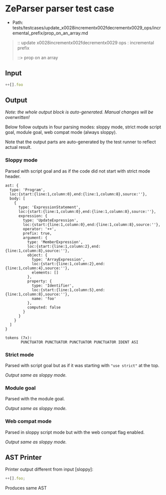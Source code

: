 # ZeParser parser test case

- Path: tests/testcases/update_x0028incrementx002fdecrementx0029_ops/incremental_prefix/prop_on_an_array.md

> :: update x0028incrementx002fdecrementx0029 ops : incremental prefix
>
> ::> prop on an array

## Input

`````js
++[].foo
`````

## Output

_Note: the whole output block is auto-generated. Manual changes will be overwritten!_

Below follow outputs in four parsing modes: sloppy mode, strict mode script goal, module goal, web compat mode (always sloppy).

Note that the output parts are auto-generated by the test runner to reflect actual result.

### Sloppy mode

Parsed with script goal and as if the code did not start with strict mode header.

`````
ast: {
  type: 'Program',
  loc:{start:{line:1,column:0},end:{line:1,column:8},source:''},
  body: [
    {
      type: 'ExpressionStatement',
      loc:{start:{line:1,column:0},end:{line:1,column:8},source:''},
      expression: {
        type: 'UpdateExpression',
        loc:{start:{line:1,column:0},end:{line:1,column:8},source:''},
        operator: '++',
        prefix: true,
        argument: {
          type: 'MemberExpression',
          loc:{start:{line:1,column:2},end:{line:1,column:8},source:''},
          object: {
            type: 'ArrayExpression',
            loc:{start:{line:1,column:2},end:{line:1,column:4},source:''},
            elements: []
          },
          property: {
            type: 'Identifier',
            loc:{start:{line:1,column:5},end:{line:1,column:8},source:''},
            name: 'foo'
          },
          computed: false
        }
      }
    }
  ]
}

tokens (7x):
       PUNCTUATOR PUNCTUATOR PUNCTUATOR PUNCTUATOR IDENT ASI
`````

### Strict mode

Parsed with script goal but as if it was starting with `"use strict"` at the top.

_Output same as sloppy mode._

### Module goal

Parsed with the module goal.

_Output same as sloppy mode._

### Web compat mode

Parsed in sloppy script mode but with the web compat flag enabled.

_Output same as sloppy mode._

## AST Printer

Printer output different from input [sloppy]:

````js
++[].foo;
````

Produces same AST
